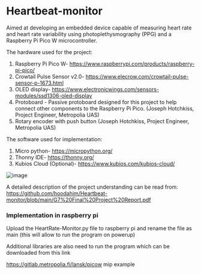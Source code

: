 # Heartbeat-monitor
Aimed at developing an embedded device capable of measuring heart rate and heart rate variability using photoplethysmography (PPG) and a Raspberry Pi Pico W microcontroller. 

The hardware used for the project: 
1.	Raspberry Pi Pico W- https://www.raspberrypi.com/products/raspberry-pi-pico/
2.	Crowtail Pulse Sensor v2.0- https://www.elecrow.com/crowtail-pulse-sensor-p-1673.html
3.	OLED display- https://www.electronicwings.com/sensors-modules/ssd1306-oled-display
4.	Protoboard - Passive protoboard designed for this project to help connect other components to the Raspberry Pi Pico. (Joseph Hotchkiss, Project Engineer, Metropolia UAS)
5.	Rotary encoder with push button (Joseph Hotchkiss, Project Engineer, Metropolia UAS)

The software used for implementation:
1.	Micro python- https://micropython.org/
2.	Thonny IDE- https://thonny.org/
3.	Kubios Cloud (Optional)- https://www.kubios.com/kubios-cloud/

![image](https://github.com/hoodahim/Heartbeat-monitor/assets/111939973/9cf40e36-cb70-4bba-a943-2dd269ba38b4)


A detailed description of the project understanding can be read from:
https://github.com/hoodahim/Heartbeat-monitor/blob/main/G7%20Final%20Project%20Report.pdf


### Implementation in raspberry pi 

Upload the HeartRate-Monitor.py file to raspberry pi and rename the file as main (this will allow to run the program on powerup)

Additional libraries are also need to run the program which can be downloaded from this link

https://gitlab.metropolia.fi/lansk/picow mip example
